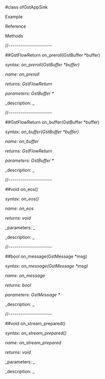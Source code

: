 #class ofGstAppSink

Example



Reference



Methods



//----------------------

##GstFlowReturn on_preroll(GstBuffer *buffer)

_syntax: on_preroll(GstBuffer *buffer)_

_name: on_preroll_

_returns: GstFlowReturn_

_parameters: GstBuffer *_



_description: _















//----------------------

##GstFlowReturn on_buffer(GstBuffer *buffer)

_syntax: on_buffer(GstBuffer *buffer)_

_name: on_buffer_

_returns: GstFlowReturn_

_parameters: GstBuffer *_



_description: _















//----------------------

##void on_eos()

_syntax: on_eos()_

_name: on_eos_

_returns: void_

_parameters: _



_description: _















//----------------------

##bool on_message(GstMessage *msg)

_syntax: on_message(GstMessage *msg)_

_name: on_message_

_returns: bool_

_parameters: GstMessage *_



_description: _















//----------------------

##void on_stream_prepared()

_syntax: on_stream_prepared()_

_name: on_stream_prepared_

_returns: void_

_parameters: _



_description: _















